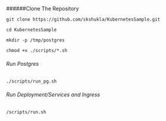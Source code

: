 
######Clone The Repository

`git clone https://github.com/skshukla/KubernetesSample.git`

`cd KubernetesSample`

`mkdir -p /tmp/postgres`

`chmod +x ./scripts/*.sh`



###### Run Postgres

`./scripts/run_pg.sh`


###### Run Deployment/Services and Ingress

`/scripts/run.sh`
